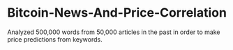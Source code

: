 # Bitcoin-News-And-Price-Correlation
Analyzed 500,000 words from 50,000 articles in the past in order to make price predictions from keywords.
